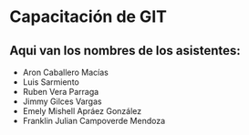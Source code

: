 
# Capacitación de GIT

## Aqui van los nombres de los asistentes:

- Aron Caballero Macías
- Luis Sarmiento
- Ruben Vera Parraga
- Jimmy Gilces Vargas
- Emely Mishell Apráez González
- Franklin Julian Campoverde Mendoza
